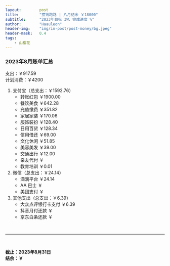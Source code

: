 ```yaml
---
layout:        post
title:         "攒钱跑路 | 八月结余 ￥18000"
subtitle:      "2023年目标 3W，完成进度 %"
author:        "Haauleon"
header-img:    "img/in-post/post-money/bg.jpeg"
header-mask:   0.4
tags:
    - 山樱花
---
```


### 2023年8月账单汇总             
支出：￥917.59                             
计划消费：￥4200        

1. 支付宝（总支出：￥1592.76）   
    - 转账红包 ￥1900.00   
    - 餐饮美食 ￥642.28      
    - 充值缴费 ￥351.82             
    - 家居家装 ￥170.06       
    - 服饰装扮 ￥128.40                          
    - 日用百货 ￥128.34            
    - 信用借还 ￥69.00        
    - 文化休闲 ￥51.85                  
    - 美容美发 ￥39.00        
    - 交通出行 ￥12.00                      
    - 亲友代付 ￥         
    - 教育培训 ￥0.01        
2. 微信（总支出：￥24.14）      
    - 滴滴平台 ￥24.14            
    - AA 巴士 ￥    
    - 美团支付 ￥       
3. 其他支出（总支出：￥6.39）     
    - 大众点评银行卡支付 ￥6.39        
    - 抖音月付还款 ￥    
    - 京东白条还款 ￥   

<br>

---

<br>

**截止：2023年8月31日**      
**结余：￥**        